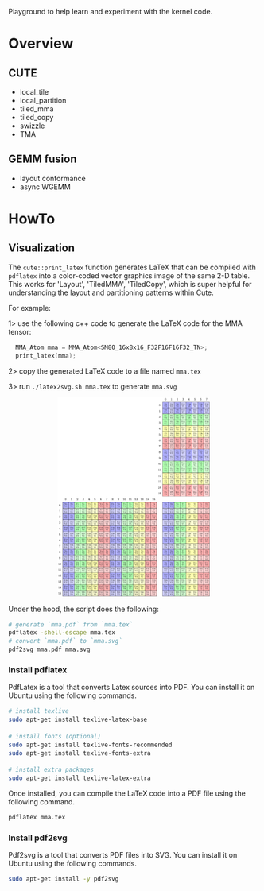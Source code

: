 Playground to help learn and experiment with the kernel code. 

# Overview

## CUTE
* local_tile
* local_partition
* tiled_mma
* tiled_copy
* swizzle
* TMA

## GEMM fusion
* layout conformance
* async WGEMM


# HowTo
## Visualization
The `cute::print_latex` function generates LaTeX that can be compiled with `pdflatex` into a color-coded vector graphics image of the same 2-D table. This works for 'Layout', 'TiledMMA', 'TiledCopy', which is super helpful for understanding the layout and partitioning patterns within Cute.

For example:

1> use the following c++ code to generate the LaTeX code for the MMA tensor:
```cpp
  MMA_Atom mma = MMA_Atom<SM80_16x8x16_F32F16F16F32_TN>;
  print_latex(mma);
```
2> copy the generated LaTeX code to a file named `mma.tex`

3> run `./latex2svg.sh mma.tex` to generate `mma.svg`
<p align="center">
  <img src="./images/mma.svg" alt="mma.svg" height="400"/>
</p>

Under the hood, the script does the following:

```bash
# generate `mma.pdf` from `mma.tex`
pdflatex -shell-escape mma.tex
# convert `mma.pdf` to `mma.svg`
pdf2svg mma.pdf mma.svg
```

### Install pdflatex
PdfLatex is a tool that converts Latex sources into PDF. You can install it on Ubuntu using the following commands.
```bash
# install texlive
sudo apt-get install texlive-latex-base

# install fonts (optional)
sudo apt-get install texlive-fonts-recommended
sudo apt-get install texlive-fonts-extra

# install extra packages
sudo apt-get install texlive-latex-extra
```

Once installed, you can compile the LaTeX code into a PDF file using the following command.
```bash
pdflatex mma.tex
```

### Install pdf2svg
Pdf2svg is a tool that converts PDF files into SVG. You can install it on Ubuntu using the following commands.
```bash
sudo apt-get install -y pdf2svg
```